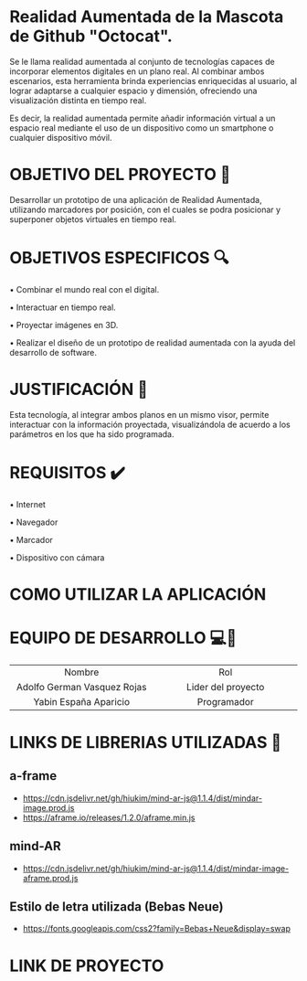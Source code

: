 # Realidad Aumentada de la Mascota de Github "Octocat".

Se le llama realidad aumentada al conjunto de tecnologías capaces de incorporar elementos digitales en un plano real. Al combinar ambos escenarios, esta herramienta brinda experiencias enriquecidas al usuario, al lograr adaptarse a cualquier espacio y dimensión, ofreciendo una visualización distinta en tiempo real.

Es decir, la realidad aumentada permite añadir información virtual a un espacio real mediante el uso de un dispositivo como un smartphone o cualquier dispositivo móvil.

# OBJETIVO DEL PROYECTO :checkered_flag:
Desarrollar un prototipo de una aplicación de Realidad Aumentada, utilizando marcadores 
por posición, con el cuales se podra posicionar y superponer objetos virtuales en tiempo 
real.

# OBJETIVOS ESPECIFICOS :mag:
• Combinar el mundo real con el digital.

• Interactuar en tiempo real.

• Proyectar imágenes en 3D.

• Realizar el diseño de un prototipo de realidad aumentada con la ayuda del 
desarrollo de software.


# JUSTIFICACIÓN :pencil:
Esta tecnología, al integrar ambos planos en un mismo visor, permite interactuar con la información proyectada, visualizándola de acuerdo a los parámetros en los que ha sido programada. 

# REQUISITOS :heavy_check_mark:

• Internet 

• Navegador

• Marcador

• Dispositivo con cámara 


# COMO UTILIZAR LA APLICACIÓN


# EQUIPO DE DESARROLLO :computer::boy:
<table style="width: 100%; text-align: center;">
  <tr>
    <td style="width: 33%;">Nombre</td>
    <td style="width: 33%;">Rol</td>
  </tr>
  <tr>
    <td style="width: 33%;">Adolfo German Vasquez Rojas</td>
    <td style="width: 33%;">Lider del proyecto</td>
  </tr>
  <tr>
    <td style="width: 33%;">Yabin España Aparicio</td>
    <td style="width: 33%;">Programador</td>
  </tr> 
</table>



# LINKS DE LIBRERIAS UTILIZADAS :link:
## a-frame
- https://cdn.jsdelivr.net/gh/hiukim/mind-ar-js@1.1.4/dist/mindar-image.prod.js
- https://aframe.io/releases/1.2.0/aframe.min.js

## mind-AR
- https://cdn.jsdelivr.net/gh/hiukim/mind-ar-js@1.1.4/dist/mindar-image-aframe.prod.js

## Estilo de letra utilizada (Bebas Neue)
- https://fonts.googleapis.com/css2?family=Bebas+Neue&display=swap
# LINK DE PROYECTO
## 



